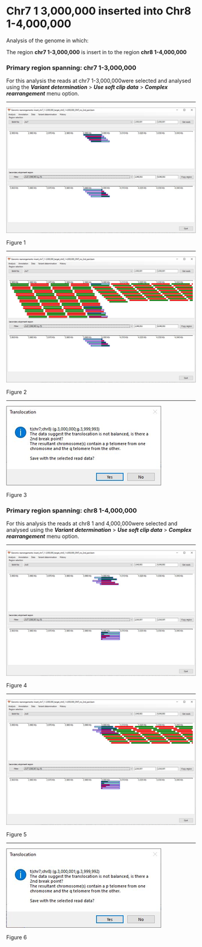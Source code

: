 # Chr7 1 3,000,000  inserted into Chr8 1-4,000,000

Analysis of the genome in which: 

The region **chr7 1-3,000,000** is insert in to the region **chr8 1-4,000,000**

### Primary region spanning: chr7 1-3,000,000 

For this analysis the reads at chr7 1-3,000,000were selected and analysed using the ___Variant determination___ > ___Use soft clip data___ > ___Complex rearrangement___ menu option.<hr />

![image](images/insert_chr7_1-3,000,000_target_chr8_1-4,000,000_ONT_no_2nd_pair_1.jpg)

Figure 1

<hr />

![image](images/insert_chr7_1-3,000,000_target_chr8_1-4,000,000_ONT_no_2nd_pair_1_all.jpg)

Figure 2

<hr />

![image](images/insert_chr7_1-3,000,000_target_chr8_1-4,000,000_ONT_no_2nd_pair_1_results.jpg)

Figure 3

### Primary region spanning: chr8 1-4,000,000 

For this analysis the reads at chr8 1 and 4,000,000were selected and analysed using the ___Variant determination___ > ___Use soft clip data___ > ___Complex rearrangement___ menu option.<hr />

![image](images/insert_chr7_1-3,000,000_target_chr8_1-4,000,000_ONT_no_2nd_pair_2.jpg)

Figure 4

<hr />

![image](images/insert_chr7_1-3,000,000_target_chr8_1-4,000,000_ONT_no_2nd_pair_2_all.jpg)

Figure 5

<hr />

![image](images/insert_chr7_1-3,000,000_target_chr8_1-4,000,000_ONT_no_2nd_pair_2_results.jpg)

Figure 6

